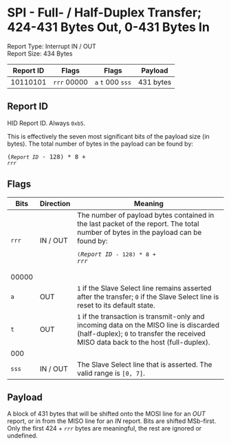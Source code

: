 
# SPI - Full- / Half-Duplex Transfer; 424-431 Bytes Out, 0-431 Bytes In
Report Type: Interrupt IN / OUT<br />
Report Size: 434 Bytes

| Report ID | Flags | Flags | Payload |
|-----------|-------|-------|---------|
| 10110101 | `rrr`&nbsp;00000 | `a`&nbsp;`t`&nbsp;000&nbsp;`sss` | 431 bytes |

## Report ID
HID Report ID.  Always `0xb5`.

This is effectively the seven most significant bits of the payload size (in bytes).  The total number of bytes in the payload can be found by: <pre>(*`Report ID`* - 128) * 8 + *`rrr`*</pre>

## Flags

| Bits  | Direction | Meaning |
|-------|-----------|---------|
| `rrr` | IN / OUT  | The number of payload bytes contained in the last packet of the report.  The total number of bytes in the payload can be found by: <pre>(*`Report ID`* - 128) * 8 + *`rrr`*</pre> |
| 00000 |          |                                                                       |
| `a`   | OUT      | `1` if the Slave Select line remains asserted after the transfer; `0` if the Slave Select line is reset to its default state. |
| `t`   | OUT      | `1` if the transaction is transmit-only and incoming data on the MISO line is discarded (half-duplex); `0` to transfer the received MISO data back to the host (full-duplex). |
| 000   |          |                                                                       |
| `sss` | IN / OUT | The Slave Select line that is asserted.  The valid range is `[0, 7]`. |

## Payload
A block of 431 bytes that will be shifted onto the MOSI line for an *OUT* report, or in from the MISO line for an *IN* report.  Bits are shifted MSb-first.  Only the first 424 + *`rrr`* bytes are meaningful, the rest are ignored or undefined.
